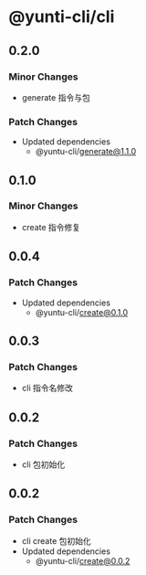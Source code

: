 # @yunti-cli/cli

## 0.2.0

### Minor Changes

- generate 指令与包

### Patch Changes

- Updated dependencies
  - @yuntu-cli/generate@1.1.0

## 0.1.0

### Minor Changes

- create 指令修复

## 0.0.4

### Patch Changes

- Updated dependencies
  - @yuntu-cli/create@0.1.0

## 0.0.3

### Patch Changes

- cli 指令名修改

## 0.0.2

### Patch Changes

- cli 包初始化

## 0.0.2

### Patch Changes

- cli create 包初始化
- Updated dependencies
  - @yuntu-cli/create@0.0.2
